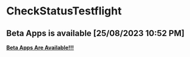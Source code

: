 # CheckStatusTestflight
## Beta Apps is available	[25/08/2023 10:52 PM]
**[Beta Apps Are Available!!!](https://github.com/manhnh97/CheckStatusTestflight/blob/master/Result_BetaAppsAvailable.md)**